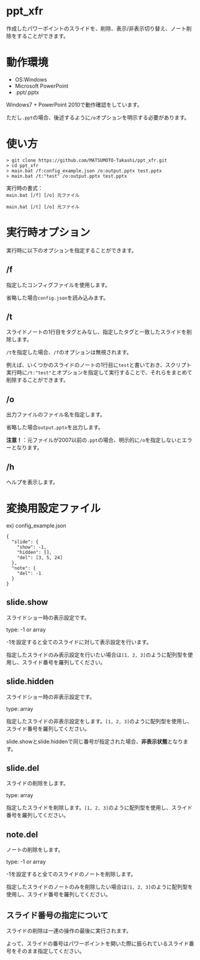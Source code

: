 # ppt_xfr
作成したパワーポイントのスライドを、削除、表示/非表示切り替え、ノート削除をすることができます。

# 動作環境
* OS:Windows
* Microsoft PowerPoint
* .ppt/.pptx

Windows7 + PowerPoint 2010で動作確認をしています。

ただし`.ppt`の場合、後述するように`/o`オプションを明示する必要があります。

# 使い方
```
> git clone https://github.com/MATSUMOTO-Takashi/ppt_xfr.git
> cd ppt_xfr
> main.bat /f:config_example.json /o:output.pptx test.pptx
> main.bat /t:"test" /o:output.pptx test.pptx
```

実行時の書式：  
`main.bat [/f] [/o] 元ファイル`

`main.bat [/t] [/o] 元ファイル`

# 実行時オプション
実行時に以下のオプションを指定することができます。

## /f
指定したコンフィグファイルを使用します。

省略した場合`config.json`を読み込みます。

## /t
スライドノートの1行目をタグとみなし、指定したタグと一致したスライドを削除します。

`/t`を指定した場合、`/f`のオプションは無視されます。

例えば、いくつかのスライドのノートの1行目に`test`と書いておき、スクリプト実行時に`/t:"test"`とオプションを指定して実行することで、それらをまとめて削除することができます。


## /o
出力ファイルのファイル名を指定します。

省略した場合`output.pptx`を出力します。

**注意！**：元ファイルが2007以前の`.ppt`の場合、明示的に`/o`を指定しないとエラーとなります。

## /h
ヘルプを表示します。

# 変換用設定ファイル
ex) config_example.json

```
{
  "slide": {
    "show": -1,
    "hidden": [],
    "del": [3, 5, 24]
  },
  "note": {
    "del": -1
  }
}
```

## slide.show
スライドショー時の表示設定です。

type: -1 or array

-1を設定すると全てのスライドに対して表示設定を行います。

指定したスライドのみ表示設定を行いたい場合は`[1, 2, 3]`のように配列型を使用し、スライド番号を羅列してください。

## slide.hidden
スライドショー時の非表示設定です。

type: array

指定したスライドの非表示設定をします。`[1, 2, 3]`のように配列型を使用し、スライド番号を羅列してください。

slide.showとslide.hiddenで同じ番号が指定された場合、**非表示状態**となります。

## slide.del
スライドの削除をします。

type: array

指定したスライドを削除します。`[1, 2, 3]`のように配列型を使用し、スライド番号を羅列してください。

## note.del
ノートの削除をします。

type: -1 or array

-1を設定すると全てのスライドのノートを削除します。

指定したスライドのノートのみを削除したい場合は`[1, 2, 3]`のように配列型を使用し、スライド番号を羅列してください。

## スライド番号の指定について
スライドの削除は一連の操作の最後に実行されます。

よって、スライドの番号はパワーポイントを開いた際に振られているスライド番号をそのまま指定してください。
